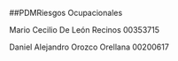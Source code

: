 ##PDMRiesgos Ocupacionales

Mario Cecilio De León Recinos 00353715

Daniel Alejandro Orozco Orellana 00200617
